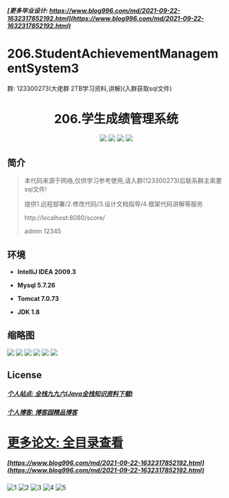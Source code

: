 ##### [更多毕业设计: https://www.blog996.com/md/2021-09-22-1632317852192.html](https://www.blog996.com/md/2021-09-22-1632317852192.html)

# 206.StudentAchievementManagementSystem3

<p>群: 123300273(大佬群 2TB学习资料,讲解)(入群获取sql文件)</p>

<p><h1 align="center">206.学生成绩管理系统</h1></p>


<p align="center">
	<img src="https://img.shields.io/badge/jdk-1.8-orange.svg"/>
    <img src="https://img.shields.io/badge/spring-5.x-lightgrey.svg"/>
    <img src="https://img.shields.io/badge/springmvc-3.x-blue.svg"/>
    <img src="https://img.shields.io/badge/mybatis-5.x-yellow.svg"/>
</p>

## 简介


> 本代码来源于网络,仅供学习参考使用,请入群(123300273)后联系群主索要sql文件!
>
> 提供1.远程部署/2.修改代码/3.设计文档指导/4.框架代码讲解等服务
>
> http://localhost:8080/score/
> 
> admin 12345
>


## 环境

- <b>IntelliJ IDEA 2009.3</b>

- <b>Mysql 5.7.26</b>

- <b>Tomcat 7.0.73</b>

- <b>JDK 1.8</b>




## 缩略图

![](https://img2023.cnblogs.com/blog/588112/202302/588112-20230210231818893-168869565.png)
![](https://img2023.cnblogs.com/blog/588112/202302/588112-20230210231904467-97750652.png)
![](https://img2023.cnblogs.com/blog/588112/202302/588112-20230210231911689-1625205456.png)
![](https://img2023.cnblogs.com/blog/588112/202302/588112-20230210231918581-284468320.png)
![](https://img2023.cnblogs.com/blog/588112/202302/588112-20230210231924062-654489489.png)
![](https://img2023.cnblogs.com/blog/588112/202302/588112-20230210231929459-1893019796.png)



## License

##### [个人站点: 全栈九九六(Java全栈知识资料下载)](https://www.blog996.com/)
##### [个人博客: 博客园精品博客](https://www.cnblogs.com/yysbolg/)


# [更多论文: 全目录查看](https://www.blog996.com/md/2021-09-22-1632317852192.html)
##### [https://www.blog996.com/md/2021-09-22-1632317852192.html](https://www.blog996.com/md/2021-09-22-1632317852192.html)

![1](https://img2022.cnblogs.com/blog/588112/202209/588112-20220922103526339-1493007170.png)
![2](https://img2022.cnblogs.com/blog/588112/202209/588112-20220922103543790-1329624097.png)
![3](https://img2022.cnblogs.com/blog/588112/202209/588112-20220922103559105-1654136839.png)
![4](https://img2022.cnblogs.com/blog/588112/202209/588112-20220922103617450-1858868571.png)
![5](https://img2022.cnblogs.com/blog/588112/202209/588112-20220922103637646-959105862.png)





